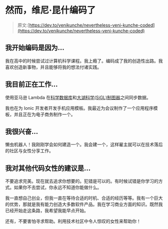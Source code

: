# 然而，维尼·昆什编码了

> 原文:[https://dev.to/venikunche/nevertheless-veni-kunche-coded](https://dev.to/venikunche/nevertheless-veni-kunche-coded)

## 我开始编码是因为...

我在高中的时候尝试过计算机科学课程。我上瘾了。编码成了我的创造性出路。我喜欢创造新事物，并且能够将我的想法付诸实践。

## 我目前正在工作...

使用亚马逊 Lambda 在[科学数据库](https://www.sciencebase.gov/catalog/)和[大湖科学(SiGL)制图器](https://sigl.wim.usgs.gov/sigl/)之间同步数据。

我也在为 Ionic 开发者开发手机应用模板。我最近为会议制作了一个应用程序模板，并且正在为电子商务制作一个。

## 我很兴奋...

懒虫机器人！我刚刚学会如何建造一个。我会建一个，这样雇主就可以在技术落后的社区与女性分享工作。

## 我对其他代码女性的建议是...

不要追求完美。现在就去追求你想要的。犯错是可以的。有时候试错是你学习的方式。如果你不去尝试，你永远不知道你能做什么。

我一直想自己创业，但我一直在等待合适的时机、合适的经历等等。我有一个巨大的优势，那就是我有能力创造大多数软件产品。我在学习商业方面的知识。既然我已经开始走这条路，我希望我能早点开始。

还有，不要害怕寻求帮助。利用技术社区中令人惊叹的女性来帮助你！